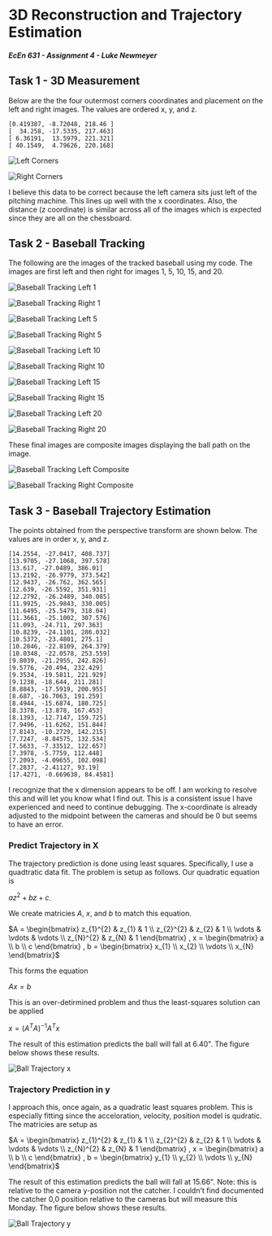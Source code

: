 # 3D Reconstruction and Trajectory Estimation
#### *EcEn 631 - Assignment 4 - Luke Newmeyer*

## Task 1 - 3D Measurement

Below are the the four outermost corners coordinates and placement on the left and right images. The values are ordered x, y, and z.

	[0.419387, -8.72048, 218.46 ]
	[  34.258, -17.5335, 217.463]
	[ 6.36191,  13.5979, 221.321]
	[ 40.1549,  4.79626, 220.168]

![Left Corners](../output/left_corners.jpg)

![Right Corners](../output/right_corners.jpg)

I believe this data to be correct because the left camera sits just left of the pitching machine. This lines up well with the x coordinates. Also, the distance (z coordinate) is similar across all of the images which is expected since they are all on the chessboard.

## Task 2 - Baseball Tracking

The following are the images of the tracked baseball using my code. The images are first left and then right for images 1, 5, 10, 15, and 20.

![Baseball Tracking Left 1](../output/track_left00.jpg)

![Baseball Tracking Right 1](../output/track_right00.jpg)

![Baseball Tracking Left 5](../output/track_left04.jpg)

![Baseball Tracking Right 5](../output/track_right04.jpg)

![Baseball Tracking Left 10](../output/track_left09.jpg)

![Baseball Tracking Right 10](../output/track_right09.jpg)

![Baseball Tracking Left 15](../output/track_left14.jpg)

![Baseball Tracking Right 15](../output/track_right14.jpg)

![Baseball Tracking Left 20](../output/track_left19.jpg)

![Baseball Tracking Right 20](../output/track_right19.jpg)

These final images are composite images displaying the ball path on the image.

![Baseball Tracking Left Composite](../output/track_left_composite.jpg)

![Baseball Tracking Right Composite](../output/track_right_composite.jpg)

## Task 3 - Baseball Trajectory Estimation

The points obtained from the perspective transform are shown below. The values are in order x, y, and z.

	[14.2554, -27.0417, 408.737]
	[13.9705, -27.1068, 397.578]
	[13.617, -27.0489, 386.01]
	[13.2192, -26.9779, 373.542]
	[12.9437, -26.762, 362.565]
	[12.639, -26.5592, 351.931]
	[12.2792, -26.2489, 340.085]
	[11.9925, -25.9843, 330.005]
	[11.6495, -25.5479, 318.04]
	[11.3661, -25.1002, 307.576]
	[11.093, -24.711, 297.363]
	[10.8239, -24.1101, 286.032]
	[10.5372, -23.4801, 275.1]
	[10.2846, -22.8109, 264.379]
	[10.0348, -22.0578, 253.559]
	[9.8039, -21.2955, 242.826]
	[9.5776, -20.494, 232.429]
	[9.3534, -19.5811, 221.929]
	[9.1238, -18.644, 211.281]
	[8.8843, -17.5919, 200.955]
	[8.687, -16.7063, 191.259]
	[8.4944, -15.6874, 180.725]
	[8.3378, -13.878, 167.453]
	[8.1393, -12.7147, 159.725]
	[7.9496, -11.6262, 151.844]
	[7.8143, -10.2729, 142.215]
	[7.7247, -8.84575, 132.534]
	[7.5633, -7.33512, 122.657]
	[7.3978, -5.7759, 112.448]
	[7.2093, -4.09655, 102.098]
	[7.2837, -2.41127, 93.19]
	[17.4271, -0.669638, 84.4581]

I recognize that the x dimension appears to be off. I am working to resolve this and will let you know what I find out. This is a consistent issue I have experienced and need to continue debugging. The x-coordinate is already adjusted to the midpoint between the cameras and should be 0 but seems to have an error.

### Predict Trajectory in X

The trajectory prediction is done using least squares. Specifically, I use a quadtratic data fit. The problem is setup as follows. Our quadratic equation is

$az^{2} + bz + c$.

We create matricies $A$, $x$, and $b$ to match this equation.

$A =
\begin{bmatrix}
    z_{1}^{2} & z_{1} & 1 \\
    z_{2}^{2} & z_{2} & 1 \\
    \vdots    & \vdots & \vdots \\
    z_{N}^{2} & z_{N} & 1
\end{bmatrix}
,
x =
\begin{bmatrix}
    a \\
    b \\
    c
\end{bmatrix}
,
b =
\begin{bmatrix}
    x_{1} \\
    x_{2} \\
    \vdots \\
    x_{N}
\end{bmatrix}$

This forms the equation

$Ax = b$

This is an over-detirmined problem and thus the least-squares solution can be applied

$x = (A^{T}A)^{-1}A^{T}x$

The result of this estimation predicts the ball will fall at 6.40". The figure below shows these results.

![Ball Trajectory x](../output/ball_trajectory_x.png)


### Trajectory Prediction in y

I approach this, once again, as a quadratic least squares problem. This is especially fitting since the acceloration, velocity, position model is qudratic. The matricies are setup as

$A =
\begin{bmatrix}
    z_{1}^{2} & z_{1} & 1 \\
    z_{2}^{2} & z_{2} & 1 \\
    \vdots    & \vdots & \vdots \\
    z_{N}^{2} & z_{N} & 1
\end{bmatrix}
,
x =
\begin{bmatrix}
    a \\
    b \\
    c
\end{bmatrix}
,
b =
\begin{bmatrix}
    y_{1} \\
    y_{2} \\
    \vdots \\
    y_{N}
\end{bmatrix}$

The result of this estimation predicts the ball will fall at 15.66". Note: this is relative to the camera y-position not the catcher. I couldn't find documented the catcher 0,0 position relative to the cameras but will measure this Monday. The figure below shows these results.

![Ball Trajectory y](../output/ball_trajectory_y.png)

